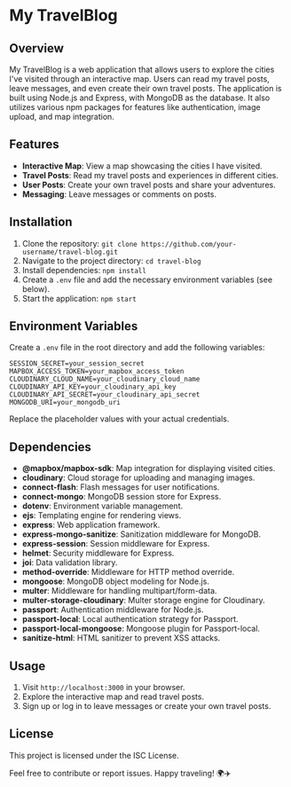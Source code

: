 # My TravelBlog

## Overview
My TravelBlog is a web application that allows users to explore the cities I've visited through an interactive map. Users can read my travel posts, leave messages, and even create their own travel posts. The application is built using Node.js and Express, with MongoDB as the database. It also utilizes various npm packages for features like authentication, image upload, and map integration.

## Features
- **Interactive Map**: View a map showcasing the cities I have visited.
- **Travel Posts**: Read my travel posts and experiences in different cities.
- **User Posts**: Create your own travel posts and share your adventures.
- **Messaging**: Leave messages or comments on posts.

## Installation
1. Clone the repository: `git clone https://github.com/your-username/travel-blog.git`
2. Navigate to the project directory: `cd travel-blog`
3. Install dependencies: `npm install`
4. Create a `.env` file and add the necessary environment variables (see below).
5. Start the application: `npm start`

## Environment Variables
Create a `.env` file in the root directory and add the following variables:

```env
SESSION_SECRET=your_session_secret
MAPBOX_ACCESS_TOKEN=your_mapbox_access_token
CLOUDINARY_CLOUD_NAME=your_cloudinary_cloud_name
CLOUDINARY_API_KEY=your_cloudinary_api_key
CLOUDINARY_API_SECRET=your_cloudinary_api_secret
MONGODB_URI=your_mongodb_uri
```

Replace the placeholder values with your actual credentials.

## Dependencies
- **@mapbox/mapbox-sdk**: Map integration for displaying visited cities.
- **cloudinary**: Cloud storage for uploading and managing images.
- **connect-flash**: Flash messages for user notifications.
- **connect-mongo**: MongoDB session store for Express.
- **dotenv**: Environment variable management.
- **ejs**: Templating engine for rendering views.
- **express**: Web application framework.
- **express-mongo-sanitize**: Sanitization middleware for MongoDB.
- **express-session**: Session middleware for Express.
- **helmet**: Security middleware for Express.
- **joi**: Data validation library.
- **method-override**: Middleware for HTTP method override.
- **mongoose**: MongoDB object modeling for Node.js.
- **multer**: Middleware for handling multipart/form-data.
- **multer-storage-cloudinary**: Multer storage engine for Cloudinary.
- **passport**: Authentication middleware for Node.js.
- **passport-local**: Local authentication strategy for Passport.
- **passport-local-mongoose**: Mongoose plugin for Passport-local.
- **sanitize-html**: HTML sanitizer to prevent XSS attacks.

## Usage
1. Visit `http://localhost:3000` in your browser.
2. Explore the interactive map and read travel posts.
3. Sign up or log in to leave messages or create your own travel posts.

## License
This project is licensed under the ISC License.

Feel free to contribute or report issues. Happy traveling! 🌍✈️
